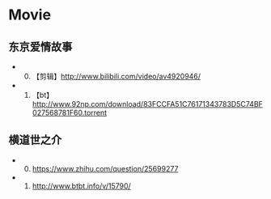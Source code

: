 # Movie

## 东京爱情故事

- 0. 【剪辑】http://www.bilibili.com/video/av4920946/
- 1. 【bt】http://www.92np.com/download/83FCCFA51C76171343783D5C74BF027568781F60.torrent

## 横道世之介
- 0. https://www.zhihu.com/question/25699277
- 1. http://www.btbt.info/v/15790/

